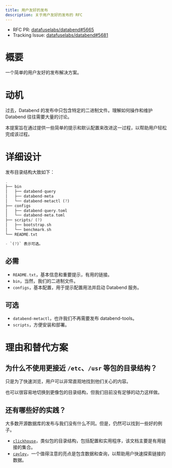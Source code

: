 ```yaml
---
title: 用户友好的发布
description: 关于用户友好的发布的 RFC
---
```


- RFC PR: [datafuselabs/databend#5665](https://github.com/databendlabs/databend/pull/5665)
- Tracking Issue: [datafuselabs/databend#5681](https://github.com/databendlabs/databend/issues/5681)

# 概要

一个简单的用户友好的发布解决方案。

# 动机

过去，Databend 的发布中只包含特定的二进制文件。理解如何操作和维护 Databend 往往需要大量的讨论。

本提案旨在通过提供一些简单的提示和默认配置来改进这一过程，以帮助用户轻松完成该过程。

# 详细设计

发布目录结构大致如下：

```rust
.
├── bin
│   ├── databend-query
│   ├── databend-meta
│   └── databend-metactl (?)
├── configs
│   ├── databend-query.toml
│   └── databend-meta.toml
├── scripts/ (?)
│   ├── bootstrap.sh
│   └── benchmark.sh
└── README.txt

- `(?)` 表示可选。
```

## 必需

- `README.txt`，基本信息和重要提示，有用的链接。
- `bin`，当然，我们的二进制文件。
- `configs`，基本配置，用于提示配置用法并启动 Databend 服务。

## 可选

- `databend-metactl`，也许我们不再需要发布 databend-tools。
- `scripts`，方便安装和部署。

# 理由和替代方案

## 为什么不使用更接近 `/etc`、`/usr` 等包的目录结构？

只是为了快速浏览，用户可以非常直观地找到他们关心的内容。

也可以很容易地切换到更像包的目录结构，但我们目前没有足够的动力这样做。

## 还有哪些好的实践？

大多数开源数据库的发布与我们没有什么不同。但是，仍然可以找到一些好的例子。

- [`clickhouse`](https://github.com/ClickHouse/ClickHouse/releases)，类似包的目录结构，包括配置和实用程序，该文档主要是有用链接的集合。
- [`cayley`](https://github.com/cayleygraph/cayley/releases/)，一个值得注意的亮点是包含数据和查询，以帮助用户快速探索链接的数据。
